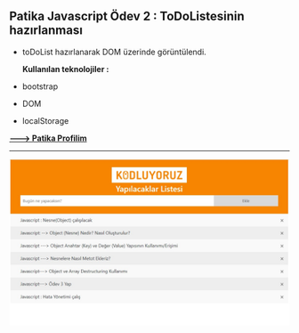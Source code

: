## Patika Javascript Ödev 2 : ToDoListesinin hazırlanması

- toDoList hazırlanarak DOM üzerinde görüntülendi.

  **Kullanılan teknolojiler :**

- bootstrap
- DOM
- localStorage

**[ ---> Patika Profilim](https://app.patika.dev/ziyacaylangmailcom)**

---

![Patika-javascript-odev-1](../assets/odev-2.jpg)
